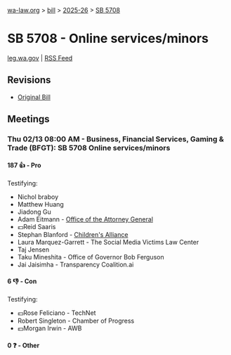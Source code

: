 [wa-law.org](/) > [bill](/bill/) > [2025-26](/bill/2025-26/) > [SB 5708](/bill/2025-26/sb/5708/)

# SB 5708 - Online services/minors
[leg.wa.gov](https://app.leg.wa.gov/billsummary?BillNumber=5708&Year=2025&Initiative=false) | [RSS Feed](./rss.xml)

## Revisions
* [Original Bill](1/)

## Meetings
### Thu 02/13 08:00 AM - Business, Financial Services, Gaming & Trade (BFGT): SB 5708 Online services/minors
#### 187 👍 - Pro
Testifying:
* Nichol braboy
* Matthew Huang
* Jiadong Gu
* Adam Eitmann - [Office of the Attorney General](/org/office_of_the_attorney_general/)
* 💵Reid Saaris
* Stephan Blanford - [Children's Alliance](/org/children's_alliance/)
* Laura Marquez-Garrett - The Social Media Victims Law Center
* Taj Jensen
* Taku Mineshita - Office of Governor Bob Ferguson
* Jai Jaisimha - Transparency Coalition.ai

#### 6 👎 - Con
Testifying:
* 💵Rose Feliciano - TechNet
* Robert Singleton - Chamber of Progress
* 💵Morgan Irwin - AWB

#### 0 ❓ - Other
